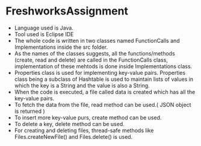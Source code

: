 # FreshworksAssignment

* Language used is Java.
* Tool used is Eclipse IDE 
* The whole code is written in two classes named FunctionCalls and Implementations inside the src folder.
* As the names of the classes suggests, all the functions/methods (create, read and delete) are called in the FunctionCalls class, implementation of these mehtods is done inside Implementations class.
* Properties class is used for implementing key-value pairs. Properties class being a subclass of Hashtable is used to maintain lists of values in which the key is a String and the value is also a String.
* When the code is executed, a file called data is created which has all the key-value pairs.
* To fetch the data from the file, read method can be used.( JSON object is returned )
* To insert more key-value purs, create method can be used.
* To delete a key, delete method can be used.
* For creating and deleting files, thread-safe methods like Files.createNewFile() and Files.delete() is used.
